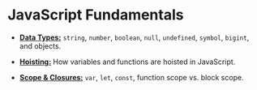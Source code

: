 # JavaScript Fundamentals

- [**Data Types:**](data-types.md) `string`, `number`, `boolean`, `null`, `undefined`, `symbol`, `bigint`, and objects.

- [**Hoisting:**](hoisting.md) How variables and functions are hoisted in JavaScript.

- [**Scope & Closures:**](scope-and-closures.md) `var`, `let`, `const`, function scope vs. block scope.
